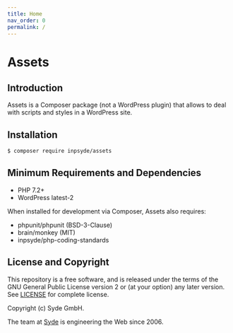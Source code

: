 ```yaml
---
title: Home
nav_order: 0
permalink: /
---
```


# Assets

## Introduction
Assets is a Composer package (not a WordPress plugin) that allows to deal with scripts and styles in a WordPress site.

## Installation

```bash
$ composer require inpsyde/assets
```

## Minimum Requirements and Dependencies

* PHP 7.2+
* WordPress latest-2

When installed for development via Composer, Assets also requires:

* phpunit/phpunit (BSD-3-Clause)
* brain/monkey (MIT)
* inpsyde/php-coding-standards

## License and Copyright

This repository is a free software, and is released under the terms of the GNU General Public License version 2 or (at your option) any later version. See [LICENSE](./LICENSE) for complete license.

Copyright (c) Syde GmbH.

The team at [Syde](https://syde.com) is engineering the Web since 2006.